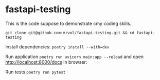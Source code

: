 # fastapi-testing

This is the code suppose to demonstrate cmy coding skills.

`git clone git@github.com:mrvol/fastapi-testing.git && cd fastapi-testing`

Install dependencies:
`poetry install --with=dev`

Run application `poetry run uvicorn main:app --reload` and open [http://localhost:8000/docs](http://localhost:8000/docs) in browser:

Run tests `poetry run pytest`



